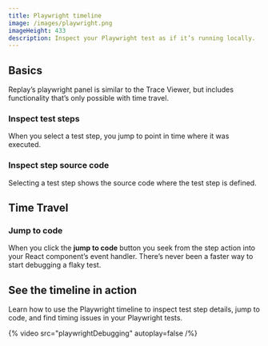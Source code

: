 ```yaml
---
title: Playwright timeline
image: /images/playwright.png
imageHeight: 433
description: Inspect your Playwright test as if it’s running locally.
---
```


## Basics

Replay’s playwright panel is similar to the Trace Viewer, but includes functionality that’s only possible with time travel.

### Inspect test steps

When you select a test step, you jump to point in time where it was executed.

### Inspect step source code

Selecting a test step shows the source code where the test step is defined.

## Time Travel

### Jump to code

When you click the **jump to code** button you seek from the step action into your React component’s event handler. There’s never been a faster way to start debugging a flaky test.

## See the timeline in action

Learn how to use the Playwright timeline to inspect test step details, jump to code, and find timing issues in your Playwright tests.

{% video src="playwrightDebugging" autoplay=false /%}
